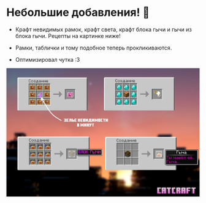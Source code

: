 # Небольшие добавления! 💖

- Крафт невидимых рамок, крафт света, крафт блока гычи и гычи из блока гычи. Рецепты на картинке ниже!

- Рамки, таблички и тому подобное теперь прокликиваются.

- Оптимизировал чутка :З

![alt](/assets/updates/4season/4_1_3_1/crafts.jpg)